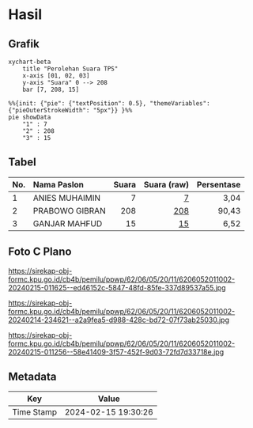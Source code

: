 # Hasil

## Grafik

```mermaid
xychart-beta
    title "Perolehan Suara TPS"
    x-axis [01, 02, 03]
    y-axis "Suara" 0 --> 208
    bar [7, 208, 15]
```

```mermaid
%%{init: {"pie": {"textPosition": 0.5}, "themeVariables": {"pieOuterStrokeWidth": "5px"}} }%%
pie showData
    "1" : 7
    "2" : 208
    "3" : 15
```

## Tabel

| No. | Nama Paslon    | Suara | Suara (raw) | Persentase |
|:--- |:-------------- | -----:| -----------:| ----------:|
| 1   | ANIES MUHAIMIN | 7     | [7][p-1]    | 3,04       |
| 2   | PRABOWO GIBRAN | 208   | [208][p-2]  | 90,43      |
| 3   | GANJAR MAHFUD  | 15    | [15][p-3]   | 6,52       |


[p-1]: https://github.com/gigit-pemilu/pemilu-2024-62-kalimantan-tengah/blob/main/pilpres/hitung-suara/sub/62-kalimantan-tengah/sub/06-katingan/sub/05-katingan-tengah/sub/2011-rantau-asem/sub/002-tps/sub/paslon-1.txt
[p-2]: https://github.com/gigit-pemilu/pemilu-2024-62-kalimantan-tengah/blob/main/pilpres/hitung-suara/sub/62-kalimantan-tengah/sub/06-katingan/sub/05-katingan-tengah/sub/2011-rantau-asem/sub/002-tps/sub/paslon-2.txt
[p-3]: https://github.com/gigit-pemilu/pemilu-2024-62-kalimantan-tengah/blob/main/pilpres/hitung-suara/sub/62-kalimantan-tengah/sub/06-katingan/sub/05-katingan-tengah/sub/2011-rantau-asem/sub/002-tps/sub/paslon-3.txt

## Foto C Plano

https://sirekap-obj-formc.kpu.go.id/cb4b/pemilu/ppwp/62/06/05/20/11/6206052011002-20240215-011625--ed46152c-5847-48fd-85fe-337d89537a55.jpg

https://sirekap-obj-formc.kpu.go.id/cb4b/pemilu/ppwp/62/06/05/20/11/6206052011002-20240214-234621--a2a9fea5-d988-428c-bd72-07f73ab25030.jpg

https://sirekap-obj-formc.kpu.go.id/cb4b/pemilu/ppwp/62/06/05/20/11/6206052011002-20240215-011256--58e41409-3f57-452f-9d03-72fd7d33718e.jpg


## Metadata

| Key        | Value               |
| ---------- | ------------------- |
| Time Stamp | 2024-02-15 19:30:26 |



